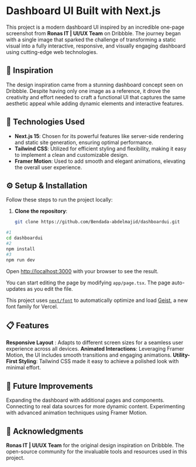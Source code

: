 # Dashboard UI Built with Next.js

This project is a modern dashboard UI inspired by an incredible one-page screenshot from **Ronas IT | UI/UX Team** on Dribbble. The journey began with a single image that sparked the challenge of transforming a static visual into a fully interactive, responsive, and visually engaging dashboard using cutting-edge web technologies.

## 🌟 Inspiration

The design inspiration came from a stunning dashboard concept seen on Dribbble. Despite having only one image as a reference, it drove the creativity and effort needed to craft a functional UI that captures the same aesthetic appeal while adding dynamic elements and interactive features.

## 🔧 Technologies Used

- **Next.js 15**: Chosen for its powerful features like server-side rendering and static site generation, ensuring optimal performance.
- **Tailwind CSS**: Utilized for efficient styling and flexibility, making it easy to implement a clean and customizable design.
- **Framer Motion**: Used to add smooth and elegant animations, elevating the overall user experience.

## ⚙️ Setup & Installation

Follow these steps to run the project locally:

1. **Clone the repository**:
   ```bash
   git clone https://github.com/Bendada-abdelmajid/dashboardui.git


```bash
#1
cd dashboardui
#2
npm install
#3
npm run dev
```

Open [http://localhost:3000](http://localhost:3000) with your browser to see the result.

You can start editing the page by modifying `app/page.tsx`. The page auto-updates as you edit the file.

This project uses [`next/font`](https://nextjs.org/docs/app/building-your-application/optimizing/fonts) to automatically optimize and load [Geist](https://vercel.com/font), a new font family for Vercel.

## 📋 Features
**Responsive Layout** : Adapts to different screen sizes for a seamless user experience across all devices.
**Animated Interactions**: Leveraging Framer Motion, the UI includes smooth transitions and engaging animations.
**Utility-First Styling**: Tailwind CSS made it easy to achieve a polished look with minimal effort.

## 🚀 Future Improvements
Expanding the dashboard with additional pages and components.
Connecting to real data sources for more dynamic content.
Experimenting with advanced animation techniques using Framer Motion.

## 🙌 Acknowledgments
  **Ronas IT | UI/UX Team** for the original design inspiration on Dribbble.
  The open-source community for the invaluable tools and resources used in this project.